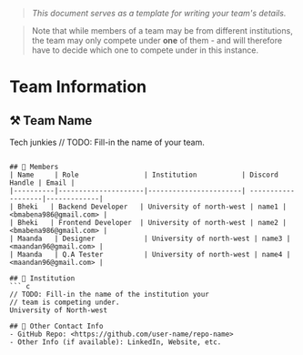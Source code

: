 > *This document serves as a template for writing your team's details.*

> Note that while members of a team may be from different institutions, the team may only compete under **one** of them - and will therefore have to decide which one to compete under in this instance.

# Team Information

## ⚒️ Team Name
Tech junkies
// TODO: Fill-in the name of your team.
```

## 👥 Members
| Name     | Role                | Institution           | Discord Handle | Email |
|----------|---------------------|-----------------------| -------------------|-------------|
| Bheki   | Backend Developer   | University of north-west | name1 | <bmabena986@gmail.com> |
| Bheki   | Frontend Developer  | University of north-west | name2 | <bmabena986@gmail.com> |
| Maanda   | Designer            | University of north-west | name3 | <maandan96@gmail.com> |
| Maanda   | Q.A Tester          | University of north-west | name4 | <maandan96@gmail.com> |

## 🏫 Institution
``` c
// TODO: Fill-in the name of the institution your
// team is competing under.
University of North-west

## 📧 Other Contact Info
- GitHub Repo: <https://github.com/user-name/repo-name>
- Other Info (if available): LinkedIn, Website, etc.
